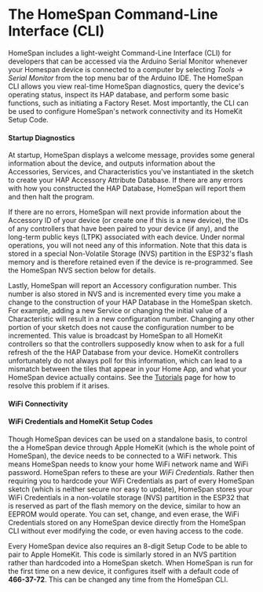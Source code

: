 # The HomeSpan Command-Line Interface (CLI)

HomeSpan includes a light-weight Command-Line Interface (CLI) for developers that can be accessed via the Arduino Serial Monitor whenever your Homespan device is connected to a computer by selecting *Tools → Serial Monitor* from the top menu bar of the Arduino IDE.  The HomeSpan CLI allows you view real-time HomeSpan diagnostics, query the device's operating status, inspect its HAP database, and perform some basic functions, such as initiating a Factory Reset.  Most importantly, the CLI can be used to configure HomeSpan's network connectivity and its HomeKit Setup Code.

#### Startup Diagnostics

At startup, HomeSpan displays a welcome message, provides some general information about the device, and outputs information about the Accessories, Services, and Characteristics you've instantiated in the sketch to create your HAP Accessory Attribute Database.  If there are any errors with how you constructed the HAP Database, HomeSpan will report them and then halt the program.

If there are no errors, HomeSpan will next provide information about the Accessory ID of your device (or create one if this is a new device), the IDs of any controllers that have been paired to your device (if any), and the long-term public keys (LTPK) associated with each device.  Under normal operations, you will not need any of this information.  Note that this data is stored in a special Non-Volatile Storage (NVS) partition in the ESP32's flash memory and is therefore retained even if the device is re-programmed.  See the HomeSpan NVS section below for details.

Lastly, HomeSpan will report an Accessory configuration number.  This number is also stored in NVS and is incremented every time you make a change to the construction of your HAP Database in the HomeSpan sketch.  For example, adding a new Service or changing the initial value of a Characteristic will result in a new configuration number.  Changing any other portion of your sketch does not cause the configuration number to be incremented.  This value is broadcast by HomeSpan to all HomeKit controllers so that the controllers supposedly know when to ask for a full refresh of the the HAP Database from your device.  HomeKit controllers unfortunately do not always poll for this information, which can lead to a mismatch between the tiles that appear in your Home App, and what your HomeSpan device actually contains.  See the [Tutorials](Tutorials.md) page for how to resolve this problem if it arises.

#### WiFi Connectivity



#### WiFi Credentials and HomeKit Setup Codes

Though HomeSpan devices can be used on a standalone basis, to control the a HomeSpan device through Apple HomeKit (which is the whole point of HomeSpan), the device needs to be connected to a WiFi network.  This means HomeSpan needs to know your home WiFi network name and WiFi password. HomeSpan refers to these are your *WiFi Credentials*.  Rather then requiring you to hardcode your WiFi Credentials as part of every HomeSpan sketch (which is neither secure nor easy to update), HomeSpan stores your WiFi Credentials in a non-volatile storage (NVS) partition in the ESP32 that is reserved as part of the flash memory on the device, similar to how an EEPROM would operate.  You can set, change, and even erase, the WiFi Credentials stored on any HomeSpan device directly from the HomeSpan CLI without ever modifying the code, or even having access to the code.

Every HomeSpan device also requires an 8-digit Setup Code to be able to pair to Apple HomeKit.  This code is similarly stored in an NVS partition rather than hardcoded into a HomeSpan sketch.  When HomeSpan is run for the first time on a new device, it configures itself with a default code of **466-37-72**.  This can be changed any time from the HomeSpan CLI.
